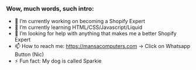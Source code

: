 ### Wow, much words, such intro:


- 🔭 I’m currently working on becoming a Shopify Expert
- 🌱 I’m currently learning HTML/CSS/Javascript/Liquid
- 🤔 I’m looking for help with anything that makes me a better Shopify Expert
- 📫 How to reach me: https://mansacomputers.com -> Click on Whatsapp Button (Nic)
- ⚡ Fun fact: My dog is called Sparkie
